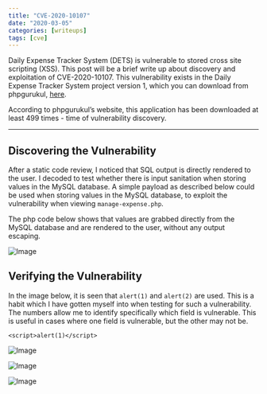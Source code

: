 ```yaml
---
title: "CVE-2020-10107"
date: "2020-03-05"
categories: [writeups]
tags: [cve]
---
```


Daily Expense Tracker System (DETS) is vulnerable to stored cross site scripting (XSS). This post will be a brief write up about discovery and exploitation of CVE-2020-10107. This vulnerability exists in the Daily Expense Tracker System project version 1, which you can download from phpgurukul, [here](https://phpgurukul.com/daily-expense-tracker-using-php-and-mysql/). 

According to phpgurukul’s website, this application has been downloaded at least 499 times - time of vulnerability discovery.

* * *

## Discovering the Vulnerability

After a static code review, I noticed that SQL output is directly rendered to the user. I decoded to test whether there is input sanitation when storing values in the MySQL database. A simple payload as described below could be used when storing values in the MySQL database, to exploit the vulnerability when viewing `manage-expense.php`.

The php code below shows that values are grabbed directly from the MySQL database and are rendered to the user, without any output escaping.

![Image](assets/img/cve/2020-10107image-11.png)

## Verifying the Vulnerability

In the image below, it is seen that `alert(1)` and `alert(2)` are used. This is a habit which I have gotten myself into when testing for such a vulnerability. The numbers allow me to identify specifically which field is vulnerable. This is useful in cases where one field is vulnerable, but the other may not be.

```
<script>alert(1)</script>
```

![Image](assets/img/cve/2020-10107image-7.png)

![Image](assets/img/cve/2020-10107image-8-1024x350.png)

![Image](assets/img/cve/2020-10107image-10-1024x354.png)
